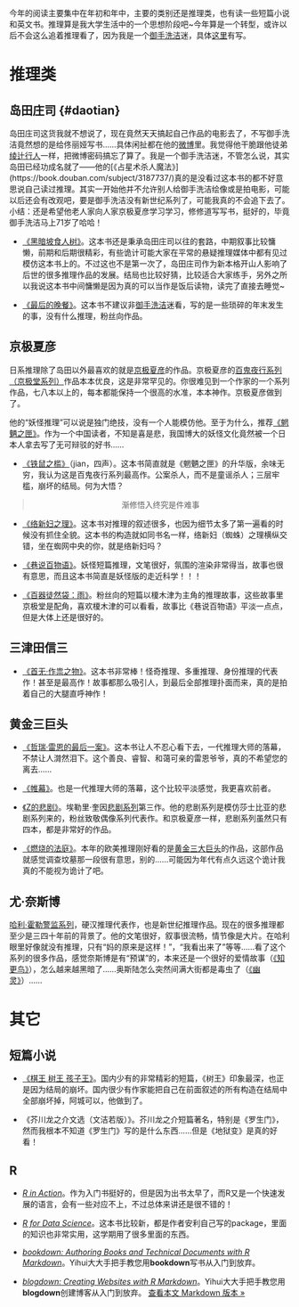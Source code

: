 
  今年的阅读主要集中在年初和年中，主要的类别还是推理类，也有读一些短篇小说和英文书。推理算是我大学生活中的一个思想阶段吧~今年算是一个转型，或许以后不会这么追着推理看了，因为我是一个[御手洗洁](https://zh.wikipedia.org/zh/御手洗洁)迷，具体[这里](#daotian)有写。
  
# 推理类

## 岛田庄司 {#daotian}

  岛田庄司这货我就不想说了，现在竟然天天搞起自己作品的电影去了，不写御手洗洁竟然想的是给佟丽娅写书……具体闲扯都在他的[微博](https://www.weibo.com/shimadasoji)里。我觉得他干脆跟他徒弟[绫辻行人](https://www.weibo.com/yukitoayatsuji?refer_flag=1005055013_)一样，把微博密码搞忘了算了。我是一个御手洗洁迷，不管怎么说，其实岛田已经功成名就了——他的[《占星术杀人魔法》](https://book.douban.com/subject/3187737/)真的是没看过这本书的都不好意思说自己读过推理。其实一开始他并不允许别人给御手洗洁绘像或是拍电影，可能以后还会有改观吧，要是御手洗洁没有新世纪系列了，可能我真的不会追下去了。小结：还是希望他老人家向人家京极夏彦学习学习，修修道写写书，挺好的，毕竟御手洗洁马上71岁了哈哈！

  * [《黑暗坡食人树》](https://book.douban.com/subject/3787195/)。这本书还是秉承岛田庄司以往的套路，中期叙事比较慵懒，前期和后期很精彩，有些诡计可能大家在平常的悬疑推理媒体中都有见过模仿这本书上的。不过这也不是第一次了，岛田庄司作为新本格开山人影响了后世的很多推理作品的发展。结局也比较好猜，比较适合大家练手，另外之所以我说这本书中间慵懒是因为真的可以当作是饭后读物，读完了直接去睡觉~
  
  * [《最后的晚餐》](https://book.douban.com/subject/27120452/)。这本书不建议非[御手洗洁](https://zh.wikipedia.org/zh/御手洗洁)迷看，写的是一些琐碎的年末发生的事，没有什么推理，粉丝向作品。

## 京极夏彦

  日系推理除了岛田以外最喜欢的就是[京极夏彦](https://zh.wikipedia.org/wiki/%E4%BA%AC%E6%9E%81%E5%A4%8F%E5%BD%A6)的作品。京极夏彦的[百鬼夜行系列（京极堂系列）](https://zh.wikipedia.org/wiki/%E7%99%BE%E9%AC%BC%E5%A4%9C%E8%A1%8C%E7%B3%BB%E5%88%97)作品本本优良，这是非常罕见的。你很难见到一个作家的一个系列作品，七八本以上的，每本都能保持一个很高的水准，本本神作。京极夏彦做到了。
  
  他的“妖怪推理”可以说是独门绝技，没有一个人能模仿他。至于为什么，推荐[《魍魉之匣》](https://book.douban.com/subject_search?search_text=%E9%AD%8D%E9%AD%89%E4%B9%8B%E5%8C%A3&cat=1001)。作为一个中国读者，不知是喜是悲，我国博大的妖怪文化竟然被一个日本人拿去写了无可辩驳的好书……
  
  * [《铁鼠之槛》](https://book.douban.com/subject_search?search_text=%E9%93%81%E9%BC%A0%E4%B9%8B%E6%A7%9B&cat=1001)（jian，四声）。这本书简直就是《魍魉之匣》的升华版，余味无穷，我认为这是百鬼夜行系列最高作。公案杀人，而不是童谣杀人；三层牢槛，崩坏的结局。何为大悟？
  
  > <center>渐修悟入终究是件难事</center>
  
  * [《络新妇之理》](https://book.douban.com/subject_search?search_text=%E7%BB%9C%E6%96%B0%E5%A6%87%E4%B9%8B%E7%90%86&cat=1001)。这本书对推理的叙述很多，也因为细节太多了第一遍看的时候没有抓住全貌。这本书的构造就如同书名一样，络新妇（蜘蛛）之理横纵交错，坐在蜘网中央的你，就是络新妇吗？
  
  * [《巷说百物语》](https://book.douban.com/subject/4151180/)。妖怪短篇推理，文笔很好，氛围的渲染非常得当，故事也很有意思，而且这本书简直是妖怪版的走近科学！！！
  
  * [《百器徒然袋：雨》](https://book.douban.com/subject/22638036/)。粉丝向的短篇以榎木津为主角的推理故事，这些故事里京极堂是配角，喜欢榎木津的可以看看，故事比《巷说百物语》平淡一点点，但是大体上还是很好的。
  
## 三津田信三

  * [《首无·作祟之物》](https://book.douban.com/subject/6249670/)。这本书非常棒！怪奇推理、多重推理、身份推理的代表作！甚至是最高作！故事都那么吸引人，到最后全部推理扑面而来，真的是拍着自己的大腿直呼神作！
  
## 黄金三巨头

  * [《哲瑞·雷恩的最后一案》](https://book.douban.com/subject/3608352/)。这本书让人不忍心看下去，一代推理大师的落幕，不禁让人潸然泪下。这个善良、睿智、和蔼可亲的雷恩爷爷，真的不希望您的离去……
  
  * [《帷幕》](https://book.douban.com/subject/26292535/)。也是一代推理大师的落幕，这个比较平淡感觉，我更喜欢前者。
  
  * [《Z的悲剧》](https://book.douban.com/subject/3348024/)。埃勒里·奎因[悲剧系列](https://zhuanlan.zhihu.com/p/37127411)第三作。他的悲剧系列是模仿莎士比亚的悲剧系列来的，粉丝致敬偶像系列代表作。和京极夏彦一样，悲剧系列虽然只有四本，都是非常好的作品。
  
  * [《燃烧的法庭》](https://book.douban.com/subject/4191438/)。本年的欧美推理刚好看的是[黄金三大巨头](https://baike.baidu.com/item/%E9%BB%84%E9%87%91%E4%B8%89%E5%A4%A7%E5%AE%B6)的作品，这部作品就感觉调查坟墓那一段很有意思，别的……可能因为年代有点久远这个诡计我真的不能视为诡计了吧。
  
## 尤·奈斯博

  [哈利·霍勒警监系列](https://book.douban.com/series/35877
)，硬汉推理代表作，也是新世纪推理作品。现在的很多推理都至少是三四十年前的背景了。他的文笔很好，叙事很流畅，情节像是大片。在哈利眼里好像就没有推理，只有“妈的原来是这样！”，“我看出来了”等等……看了这个系列的很多作品，感觉奈斯博是有“预谋”的，本来还是一个很好的爱情故事（[《知更鸟》](https://book.douban.com/subject/27194483/)），怎么越来越黑暗了……奥斯陆怎么突然间满大街都是毒虫了（[《幽灵》](https://book.douban.com/annual/2017?source=dbbroadcast#14)）……
  
# 其它
  
## 短篇小说

  * [《棋王 树王 孩子王》](https://book.douban.com/subject/3013624/)。国内少有的非常精彩的短篇，《树王》印象最深，也正是因为结局的崩坏。国内很少有作家能把自己在前面叙述的所有构造在结局中全部崩坏掉，阿城可以，他做到了。
  
  * 《芥川龙之介文选（文洁若版）》。芥川龙之介短篇著名，特别是《罗生门》，然而我根本不知道《罗生门》写的是什么东西……但是《地狱变》是真的好看！
  
## R

  * [*R in Action*](https://book.douban.com/subject/20382244/)。作为入门书挺好的，但是因为出书太早了，而R又是一个快速发展的语言，会有一些对应不上，不过总体来讲还是很不错的！
  
  * [*R for Data Science*](https://r4ds.had.co.nz/)。这本书比较新，都是作者安利自己写的package，里面的知识也非常实用，这学期用了很多里面的东西。
  
  * [*bookdown: Authoring Books and Technical Documents with R Markdown*](https://bookdown.org/yihui/bookdown/)。Yihui大大手把手教您用**bookdown**写书从入门到放弃。
  
  * [*blogdown: Creating Websites with R Markdown*](https://bookdown.org/yihui/blogdown/)。Yihui大大手把手教您用**blogdown**创建博客从入门到放弃。
<a href="https://hoas.xyz/post/2018%E5%B9%B4%E5%BA%A6%E9%98%85%E8%AF%BB%E4%B9%A6%E5%8D%95/index.md">查看本文 Markdown 版本 »</a>